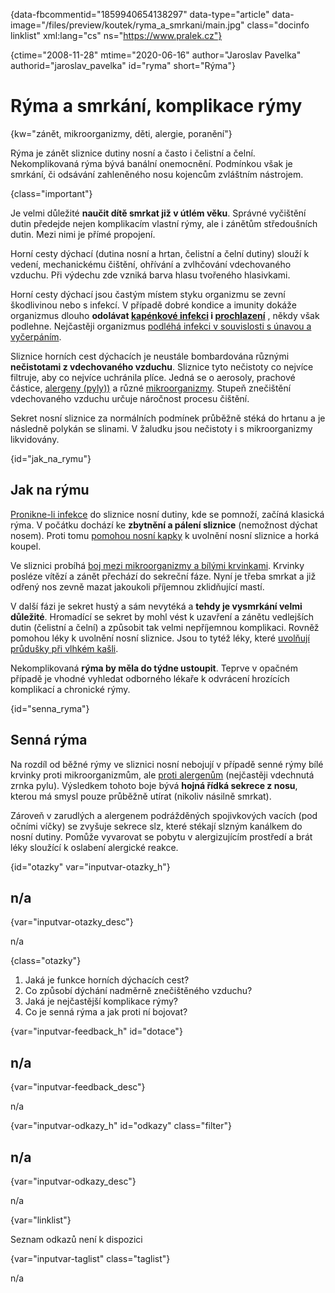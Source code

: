 
{data-fbcommentid="1859940654138297" data-type="article" data-image="/files/preview/koutek/ryma\_a\_smrkani/main.jpg" class="docinfo linklist" xml:lang="cs" ns="https://www.pralek.cz"}

{ctime="2008-11-28" mtime="2020-06-16" author="Jaroslav Pavelka" authorid="jaroslav_pavelka" id="ryma" short="Rýma"}

# Rýma a smrkání, komplikace rýmy

<!-- generated attribute kw by user_updatekw.sh on 2020-09-22, do not edit -->

{kw="zánět, mikroorganizmy, děti, alergie, poranění"}

Rýma je zánět sliznice dutiny nosní a často i čelistní a čelní. Nekomplikovaná rýma bývá banální onemocnění. Podmínkou však je smrkání, či odsávání zahleněného nosu kojencům zvláštním nástrojem.

{class="important"}

Je velmi důležité **naučit dítě smrkat již v útlém věku**. Správné vyčištění dutin předejde nejen komplikacím vlastní rýmy, ale i zánětům středoušních dutin. Mezi nimi je přímé propojení.

Horní cesty dýchací (dutina nosní a hrtan, čelistní a čelní dutiny) slouží k vedení, mechanickému čištění, ohřívání a zvlhčování vdechovaného vzduchu. Při výdechu zde vzniká barva hlasu tvořeného hlasivkami.

Horní cesty dýchací jsou častým místem styku organizmu se zevní škodlivinou nebo s infekcí. V případě dobré kondice a imunity dokáže organizmus dlouho **odolávat [kapénkové infekci][1] i [prochlazení][2]** , někdy však podlehne. Nejčastěji organizmus [podléhá infekci v souvislosti s únavou a vyčerpáním][3]. 

Sliznice horních cest dýchacích je neustále bombardována různými **nečistotami z vdechovaného vzduchu**. Sliznice tyto nečistoty co nejvíce filtruje, aby co nejvíce uchránila plíce. Jedná se o aerosoly, prachové částice, [alergeny (pyly))][4] a různé [mikroorganizmy][5]. Stupeň znečištění vdechovaného vzduchu určuje náročnost procesu čištění.

Sekret nosní sliznice za normálních podmínek průběžně stéká do hrtanu a je následně polykán se slinami. V žaludku jsou nečistoty i s mikroorganizmy likvidovány.

{id="jak\_na\_rymu"}

## Jak na rýmu

[Pronikne-li infekce][6] do sliznice nosní dutiny, kde se pomnoží, začíná klasická rýma. V počátku dochází ke **zbytnění a pálení sliznice** (nemožnost dýchat nosem). Proti tomu [pomohou nosní kapky][7] k uvolnění nosní sliznice a horká koupel.

Ve sliznici probíhá [boj mezi mikroorganizmy a bílými krvinkami][8]. Krvinky posléze vítězí a zánět přechází do sekreční fáze. Nyní je třeba smrkat a již odřený nos zevně mazat jakoukoli příjemnou zklidňující mastí.

V další fázi je sekret hustý a sám nevytéká a **tehdy je vysmrkání velmi důležité**. Hromadící se sekret by mohl vést k uzavření a zánětu vedlejších dutin (čelistní a čelní) a způsobit tak velmi nepříjemnou komplikaci. Rovněž pomohou léky k uvolnění nosní sliznice. Jsou to tytéž léky, které [uvolňují průdušky při vlhkém kašli][9].

Nekomplikovaná **rýma by měla do týdne ustoupit**. Teprve v opačném případě je vhodné vyhledat odborného lékaře k odvrácení hrozících komplikací a chronické rýmy.

{id="senna_ryma"}

## Senná rýma

Na rozdíl od běžné rýmy ve sliznici nosní nebojují v případě senné rýmy bílé krvinky proti mikroorganizmům, ale [proti alergenům][8] (nejčastěji vdechnutá zrnka pylu). Výsledkem tohoto boje bývá **hojná řídká sekrece z nosu**, kterou má smysl pouze průběžně utírat (nikoliv násilně smrkat).

Zároveň v zarudlých a alergenem podrážděných spojivkových vacích (pod očními víčky) se zvyšuje sekrece slz, které stékají slzným kanálkem do nosní dutiny. Pomůže vyvarovat se pobytu v alergizujícím prostředí a brát léky sloužící k oslabení alergické reakce.

{id="otazky" var="inputvar-otazky_h"}

## n/a

{var="inputvar-otazky_desc"}

n/a

{class="otazky"}

  1. Jaká je funkce horních dýchacích cest?
  2. Co způsobí dýchání nadměrně znečištěného vzduchu?
  3. Jaká je nejčastější komplikace rýmy?
  4. Co je senná rýma a jak proti ní bojovat?

{var="inputvar-feedback_h" id="dotace"}

## n/a

{var="inputvar-feedback_desc"}

n/a

{var="inputvar-odkazy_h" id="odkazy" class="filter"}

## n/a

{var="inputvar-odkazy_desc"}

n/a

{var="linklist"}

Seznam odkazů není k dispozici

{var="inputvar-taglist" class="taglist"}

n/a

 [1]: chripka
 [2]: teplota
 [3]: jak_neonemocnet
 [4]: alergie
 [5]: bakterie
 [6]: stadia_zanetu
 [7]: leky
 [8]: imunita
 [9]: kasel

